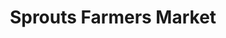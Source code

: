 ---
title: "Sprouts Farmers Market"
url: /costa-mesa/sprouts-farmers-market-harbor-boulevard/
shop: supermarket
---